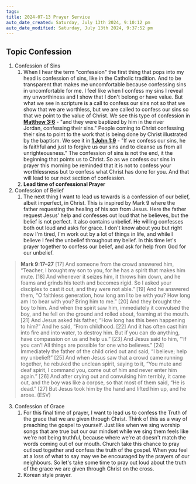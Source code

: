 ```yaml
---
tags: 
title: 2024-07-13 Prayer Service
auto_date_created: Saturday, July 13th 2024, 9:10:12 pm
auto_date_modified: Saturday, July 13th 2024, 9:37:52 pm
---
```

## Topic Confession

1. Confession of Sins
	1. When I hear the term "confession" the first thing that pops into my head is confession of sins, like in the Catholic tradition. And to be transparent that makes me uncomfortable because confessing sins in uncomfortable for me. I feel like when I confess my sins I reveal my unworthiness and I show that I don't belong or have value. But what we see in scripture is a call to confess our sins not so that we show that we are worthless, but we are called to confess our sins so that we point to the value of Christ.  We see this type of confession in  **[Matthew 3:6](https://www.esv.org/Matthew+3:6/)** - "and they were baptized by him in the river Jordan, confessing their sins." People coming to Christ confessing their sins to point to the work that is being done by Christ illustrated by the baptism. We see it in **[1 John 1:9](https://www.esv.org/1+John+1:9/)** - "If we confess our sins, he is faithful and just to forgive us our sins and to cleanse us from all unrighteousness." The confession of sins is not the end, it the beginning that points us to Christ. So as we confess our sins in prayer this morning be reminded that it is not to confess your worthlessness but to confess what Christ has done for you. And that will lead to our next section of confession. 
	2. **Lead time of confessional Prayer**
2. Confession of Belief
	1. The next thing I want to lead us towards is a confession of our belief, albeit imperfect, in Christ. This is inspired by Mark 9 where the father requesting the healing of his son from Jesus. Here the father request Jesus' help and confesses out loud that he believes, but the belief is not perfect. It also contains unbelief. He willing confesses both out loud and asks for grace. I don't know about you but right now I'm tired, I'm work out by a lot of things in life, and while I believe I feel the unbelief throughout my belief. In this time let's prayer together to confess our belief, and ask for help from God for our unbelief.
> **Mark 9:17–27**
> [17] And someone from the crowd answered him, “Teacher, I brought my son to you, for he has a spirit that makes him mute. [18] And whenever it seizes him, it throws him down, and he foams and grinds his teeth and becomes rigid. So I asked your disciples to cast it out, and they were not able.” [19] And he answered them, “O faithless generation, how long am I to be with you? How long am I to bear with you? Bring him to me.” [20] And they brought the boy to him. And when the spirit saw him, immediately it convulsed the boy, and he fell on the ground and rolled about, foaming at the mouth. [21] And Jesus asked his father, “How long has this been happening to him?” And he said, “From childhood. [22] And it has often cast him into fire and into water, to destroy him. But if you can do anything, have compassion on us and help us.” [23] And Jesus said to him, “‘If you can’! All things are possible for one who believes.” [24] Immediately the father of the child cried out and said, “I believe; help my unbelief!” [25] And when Jesus saw that a crowd came running together, he rebuked the unclean spirit, saying to it, “You mute and deaf spirit, I command you, come out of him and never enter him again.” [26] And after crying out and convulsing him terribly, it came out, and the boy was like a corpse, so that most of them said, “He is dead.” [27] But Jesus took him by the hand and lifted him up, and he arose. (ESV)

3. Confession of Grace
	1. For this final time of prayer, I want to lead us to confess the Truth of the grace that we are given through Christ. Think of this as a way of preaching the gospel to yourself. Just like when we sing worship songs that are true but our our mindset while we sing them feels like we're not being truthful, because where we're at doesn't match the words coming out of our mouth. Church take this chance to pray outloud together and confess the truth of the gospel. When you feel at a loss of what to say may we be encouraged by the prayers of our neighbours. So let's take some time to pray out loud about the truth of the grace we are given through Christ on the cross. 
	2. Korean style prayer. 